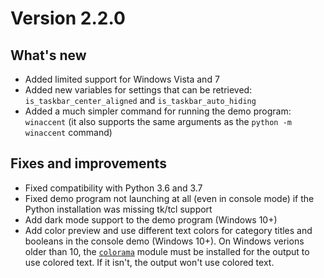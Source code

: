 # Version 2.2.0

## What's new

- Added limited support for Windows Vista and 7
- Added new variables for settings that can be retrieved: `is_taskbar_center_aligned` and `is_taskbar_auto_hiding`
- Added a much simpler command for running the demo program: `winaccent` (it also supports the same arguments as the `python -m winaccent` command)

## Fixes and improvements

- Fixed compatibility with Python 3.6 and 3.7
- Fixed demo program not launching at all (even in console mode) if the Python installation was missing tk/tcl support
- Add dark mode support to the demo program (Windows 10+)
- Add color preview and use different text colors for category titles and booleans in the console demo (Windows 10+). On Windows verions older than 10, the [`colorama`](https://github.com/tartley/colorama) module must be installed for the output to use colored text. If it isn't, the output won't use colored text.